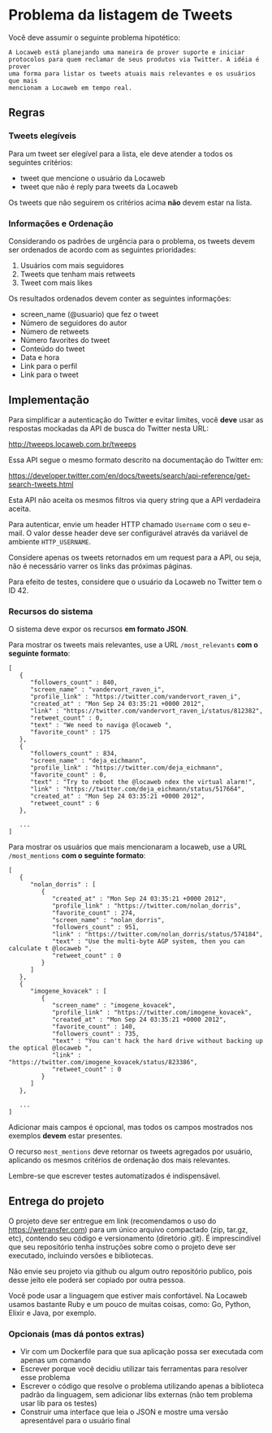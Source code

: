 # Problema da listagem de Tweets

Você deve assumir o seguinte problema hipotético:

```
A Locaweb está planejando uma maneira de prover suporte e iniciar
protocolos para quem reclamar de seus produtos via Twitter. A idéia é prover
uma forma para listar os tweets atuais mais relevantes e os usuários que mais
mencionam a Locaweb em tempo real.
```

## Regras

### Tweets elegíveis

Para um tweet ser elegível para a lista, ele deve atender a todos os seguintes critérios:

* tweet que mencione o usuário da Locaweb
* tweet que não é reply para tweets da Locaweb

Os tweets que não seguirem os critérios acima **não** devem estar na lista.

### Informações e Ordenação

Considerando os padrões de urgência para o problema, os tweets devem
ser ordenados de acordo com as seguintes prioridades:

1. Usuários com mais seguidores
2. Tweets que tenham mais retweets
3. Tweet com mais likes

Os resultados ordenados devem conter as seguintes informações:

* screen_name (@usuario) que fez o tweet
* Número de seguidores do autor
* Número de retweets
* Número favorites do tweet
* Conteúdo do tweet
* Data e hora
* Link para o perfil
* Link para o tweet

## Implementação

Para simplificar a autenticação do Twitter e evitar limites, você **deve**
usar as respostas mockadas da API de busca do Twitter nesta URL:

http://tweeps.locaweb.com.br/tweeps

Essa API segue o mesmo formato descrito na documentação do Twitter em:

https://developer.twitter.com/en/docs/tweets/search/api-reference/get-search-tweets.html

Esta API não aceita os mesmos filtros via query string que a API verdadeira
aceita.

Para autenticar, envie um header HTTP chamado `Username` com o seu e-mail.
O valor desse header deve ser configurável através da variável de ambiente
`HTTP_USERNAME`.

Considere apenas os tweets retornados em um request para a API, ou seja, não é
necessário varrer os links das próximas páginas.

Para efeito de testes, considere que o usuário da Locaweb no Twitter tem o ID 42.

### Recursos do sistema

O sistema deve expor os recursos **em formato JSON**.

Para mostrar os tweets mais relevantes, use a URL `/most_relevants`
**com o seguinte formato**:

```
[
   {
      "followers_count" : 840,
      "screen_name" : "vandervort_raven_i",
      "profile_link" : "https://twitter.com/vandervort_raven_i",
      "created_at" : "Mon Sep 24 03:35:21 +0000 2012",
      "link" : "https://twitter.com/vandervort_raven_i/status/812382",
      "retweet_count" : 0,
      "text" : "We need to naviga @locaweb ",
      "favorite_count" : 175
   },
   {
      "followers_count" : 834,
      "screen_name" : "deja_eichmann",
      "profile_link" : "https://twitter.com/deja_eichmann",
      "favorite_count" : 0,
      "text" : "Try to reboot the @locaweb ndex the virtual alarm!",
      "link" : "https://twitter.com/deja_eichmann/status/517664",
      "created_at" : "Mon Sep 24 03:35:21 +0000 2012",
      "retweet_count" : 6
   },

   ...
]
```

Para mostrar os usuários que mais mencionaram a locaweb, use a URL
`/most_mentions` **com o seguinte formato**:

```
[
   {
      "nolan_dorris" : [
         {
            "created_at" : "Mon Sep 24 03:35:21 +0000 2012",
            "profile_link" : "https://twitter.com/nolan_dorris",
            "favorite_count" : 274,
            "screen_name" : "nolan_dorris",
            "followers_count" : 951,
            "link" : "https://twitter.com/nolan_dorris/status/574184",
            "text" : "Use the multi-byte AGP system, then you can calculate t @locaweb ",
            "retweet_count" : 0
         }
      ]
   },
   {
      "imogene_kovacek" : [
         {
            "screen_name" : "imogene_kovacek",
            "profile_link" : "https://twitter.com/imogene_kovacek",
            "created_at" : "Mon Sep 24 03:35:21 +0000 2012",
            "favorite_count" : 140,
            "followers_count" : 735,
            "text" : "You can't hack the hard drive without backing up the optical @locaweb ",
            "link" : "https://twitter.com/imogene_kovacek/status/823386",
            "retweet_count" : 0
         }
      ]
   },

   ...
]
```

Adicionar mais campos é opcional, mas todos os campos mostrados nos exemplos
**devem** estar presentes.

O recurso `most_mentions` deve retornar os tweets agregados por usuário,
aplicando os mesmos critérios de ordenação dos mais relevantes.

Lembre-se que escrever testes automatizados é indispensável.

## Entrega do projeto

O projeto deve ser entregue em link (recomendamos o uso do https://wetransfer.com)
para um único arquivo compactado (zip, tar.gz, etc), contendo seu código e
versionamento (diretório .git). É imprescindível que seu repositório tenha
instruções sobre como o projeto deve ser executado, incluindo versões e
bibliotecas.

Não envie seu projeto via github ou algum outro repositório publico, pois desse
jeito ele poderá ser copiado por outra pessoa.

Você pode usar a linguagem que estiver mais confortável. Na Locaweb
usamos bastante Ruby e um pouco de muitas coisas, como: Go, Python,
Elixir e Java, por exemplo.

### Opcionais (mas dá pontos extras)

+ Vir com um Dockerfile para que sua aplicação possa ser executada com
  apenas um comando
+ Escrever porque você decidiu utilizar tais ferramentas para resolver
  esse problema
+ Escrever o código que resolve o problema utilizando apenas a
  biblioteca padrão da linguagem, sem adicionar libs externas (não tem
  problema usar lib para os testes)
+ Construir uma interface que leia o JSON e mostre uma versão
  apresentável para o usuário final
